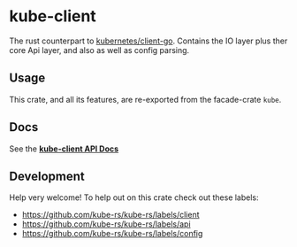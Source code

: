 # kube-client
The rust counterpart to [kubernetes/client-go](https://github.com/kubernetes/apimachinery).
Contains the IO layer plus ther core Api layer, and also as well as config parsing.

## Usage
This crate, and all its features, are re-exported from the facade-crate `kube`.

## Docs
See the **[kube-client API Docs](https://docs.rs/kube-client/)**

## Development
Help very welcome! To help out on this crate check out these labels:
- https://github.com/kube-rs/kube-rs/labels/client
- https://github.com/kube-rs/kube-rs/labels/api
- https://github.com/kube-rs/kube-rs/labels/config

